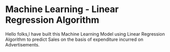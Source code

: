 # Machine Learning - Linear Regression Algorithm
Hello folks,I have built this Machine Learning Model using Linear Regression Algorithm to predict Sales on the basis of expenditure incurred on Advertisements. 




